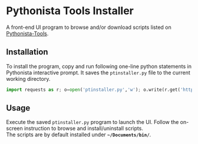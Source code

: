 # Pythonista Tools Installer

A front-end UI program to browse and/or download scripts listed on 
[Pythonista-Tools](https://github.com/Pythonista-Tools/Pythonista-Tools).

## Installation
To install the program, copy and run following one-line python statements 
in Pythonista interactive prompt. It saves the `ptinstaller.py` file
to the current working directory.

```python
import requests as r; o=open('ptinstaller.py','w'); o.write(r.get('http://j.mp/pt-i').text); o.close()
```

## Usage
Execute the saved `ptinstaller.py` program to launch the UI. Follow the 
on-screen instruction to browse and install/uninstall scripts.  
The scripts are by default installed under **`~/Documents/bin/`**.
